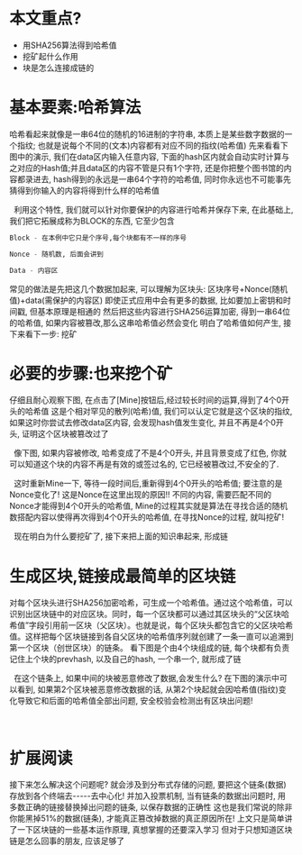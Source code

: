 # 本文重点?

- 用SHA256算法得到哈希值
- 挖矿起什么作用
- 块是怎么连接成链的

# 基本要素:哈希算法
哈希看起来就像是一串64位的随机的16进制的字符串, 本质上是某些数字数据的一个指纹; 也就是说每个不同的(文本)内容都有对应不同的指纹(哈希值)
先来看看下图中的演示, 我们在data区内输入任意内容, 下面的hash区内就会自动实时计算与之对应的Hash值;并且data区的内容不管是只有1个字符, 还是你把整个图书馆的内容都录进去, hash得到的永远是一串64个字符的哈希值, 同时你永远也不可能事先猜得到你输入的内容将得到什么样的哈希值

&nbsp;
利用这个特性, 我们就可以针对你要保护的内容进行哈希并保存下来,
在此基础上, 我们把它拓展成称为BLOCK的东西, 它至少包含

```python
Block - 在本例中它只是个序号,每个块都有不一样的序号

Nonce - 随机数, 后面会讲到

Data - 内容区
```
常见的做法是先把这几个数据加起来, 可以理解为区块头: 区块序号+Nonce(随机值)+data(需保护的内容区)
即使正式应用中会有更多的数据, 比如要加上密钥和时间戳, 但基本原理是相通的
然后把这些内容进行SHA256运算加密, 得到一串64位的哈希值, 如果内容被篡改,那么这串哈希值必然会变化
明白了哈希值如何产生, 接下来看下一步: 挖矿
&nbsp;
# 必要的步骤:也来挖个矿
仔细且耐心观察下图, 在点击了[Mine]按钮后,经过较长时间的运算,得到了4个0开头的哈希值
这是个相对罕见的散列(哈希)值, 我们可以认定它就是这个区块的指纹, 如果这时你尝试去修改data区内容, 会发现hash值发生变化, 并且不再是4个0开头, 证明这个区块被篡改过了

&nbsp;
像下图, 如果内容被修改, 哈希变成了不是4个0开头, 并且背景变成了红色, 你就可以知道这个块的内容不再是有效的或签过名的, 它已经被篡改过,不安全的了.

&nbsp;
这时重新Mine一下, 等待一段时间后,重新得到4个0开头的哈希值;
要注意的是Nonce变化了! 这是Nonce在这里出现的原因!!
不同的内容, 需要匹配不同的Nonce才能得到4个0开头的哈希值, Mine的过程其实就是算法在寻找合适的随机数搭配内容以使得再次得到4个0开头的哈希值,
在寻找Nonce的过程, 就叫挖矿!

&nbsp;
现在明白为什么要挖矿了, 接下来把上面的知识串起来, 形成链
&nbsp;

# 生成区块,链接成最简单的区块链
对每个区块头进行SHA256加密哈希，可生成一个哈希值。通过这个哈希值，可以识别出区块链中的对应区块。同时，每一个区块都可以通过其区块头的“父区块哈希值”字段引用前一区块（父区块）。也就是说，每个区块头都包含它的父区块哈希值。这样把每个区块链接到各自父区块的哈希值序列就创建了一条一直可以追溯到第一个区块（创世区块）的链条。
看下图是个由4个块组成的链, 每个块都有负责记住上个块的prevhash, 以及自己的hash, 一个串一个, 就形成了链

&nbsp;
在这个链条上, 如果中间的块被恶意修改了数据,会发生什么?
在下图的演示中可以看到, 如果第2个区块被恶意修改数据的话, 从第2个块起就会因哈希值(指纹)变化导致它和后面的哈希值全部出问题, 安全校验会检测出有区块出问题!

&nbsp;
# 扩展阅读
接下来怎么解决这个问题呢?
就会涉及到分布式存储的问题, 要把这个链条(数据)存放到各个终端去-----去中心化!
并加入投票机制, 当有链条的数据出问题时, 用多数正确的链接替换掉出问题的链条, 以保存数据的正确性
这也是我们常说的除非你能黑掉51%的数据(链条), 才能真正篡改掉数据的真正原因所在!
上文只是简单讲了一下区块链的一些基本运作原理, 真想掌握的还要深入学习
但对于只想知道区块链是怎么回事的朋友, 应该足够了
&nbsp;